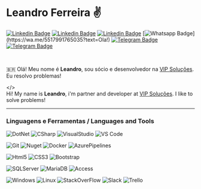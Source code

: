 # Leandro Ferreira ✌️
[![Linkedin Badge](https://img.shields.io/badge/-Facebook-4267B2?style=flat-square&logo=Facebook&logoColor=white&link=https://fb.com/leandroferreiravip)](https://fb.com/leandroferreiravip)
[![Linkedin Badge](https://img.shields.io/badge/-Twitter-00acee?style=flat-square&logo=Twitter&logoColor=white&link=https://www.twitter.com/leandrovip29)](https://www.twitter.com/leandrovip29)
[![Linkedin Badge](https://img.shields.io/badge/-LinkedIn-blue?style=flat-square&logo=Linkedin&logoColor=white&link=https://www.linkedin.com/in/leandroferreiravip/)](https://www.linkedin.com/in/leandroferreiravip/)
[![Whatsapp Badge](https://img.shields.io/badge/-Whatsapp-4CA143?style=flat-square&labelColor=4CA143&logo=whatsapp&logoColor=white&link=https://wa.me/5517991765035?text=Ola!)](https://wa.me/5517991765035?text=Ola!)
[![Telegram Badge](https://img.shields.io/badge/-Telegram-1ca0f1?style=flat-square&labelColor=1ca0f1&logo=telegram&logoColor=white&link=https://t.me/leandrovip29)](https://t.me/leandrovip29)
[![Telegram Badge](https://img.shields.io/badge/-Skype-0088CC?style=flat-square&logo=skype&logoColor=white&link=leandro.vipsolucoes)](leandro.vipsolucoes)

<br />

🇧🇷 Olá! Meu nome é **Leandro**, sou sócio e desenvolvedor na [VIP Soluções](https://vipsolucoes.com). Eu resolvo problemas! 

</>  
Hi! My name is **Leandro**, i'm partner and developer at [VIP Soluções](https://vipsolucoes.com). I like to solve problems!  

---

### Linguagens e Ferramentas / Languages and Tools

![DotNet](https://img.shields.io/badge/-.Net-5C2D91?style=flat-square&logo=.net)
![CSharp](https://img.shields.io/badge/-C%20Sharp-239120?style=flat-square&logo=c-sharp)
![VisualStudio](http://img.shields.io/badge/-VisualStudio-5C2D91?style=flat-square&logo=visual-studio&logoColor=ffffff)
![VS Code](http://img.shields.io/badge/-VS%20Code-007ACC?style=flat-square&logo=visual-studio-code&logoColor=ffffff)

![Git](https://img.shields.io/badge/-Git-%23F05032?style=flat-square&logo=git&logoColor=%23ffffff)
![Nuget](https://img.shields.io/badge/-NuGet-004880?style=flat-square&logo=nuget)
![Docker](https://img.shields.io/badge/-Docker-2496ED?style=flat-square&logo=docker&logoColor=ffffff)
![AzurePipelines](https://img.shields.io/badge/-Azure%20Pipelines-2560E0?style=flat-square&logo=azure-pipelines)

![Html5](https://img.shields.io/badge/-html5-E34F26?style=flat-square&logo=html5&logoColor=white)
![CSS3](https://img.shields.io/badge/-CSS3-%231572B6?style=flat-square&logo=css3)
![Bootstrap](https://img.shields.io/badge/-Boostrap-563D7C?style=flat-square&logo=bootstrap)

![SQLServer](https://img.shields.io/badge/-SQL%20Server-CC2927?style=flat-square&logo=microsoft-sql-server)
![MariaDB](https://img.shields.io/badge/-MariaDB-003545?style=flat-square&logo=mariadb)
![Access](https://img.shields.io/badge/-Access-A4373A?style=flat-square&logo=microsoft-access)

![Windows](http://img.shields.io/badge/-Windows-0078D6?style=flat-square&logo=windows&logoColor=ffffff)
![Linux](https://img.shields.io/badge/-Linux-E5A00D?style=flat-square&logo=linux&logoColor=black&fontColor=black)
![StackOverFlow](https://img.shields.io/badge/-StackOverflow-FE7A16?style=flat-square&logo=stack-overflow&logoColor=white)
![Slack](https://img.shields.io/badge/-Slack-4A154B?style=flat-square&logo=slack)
![Trello](https://img.shields.io/badge/-Trello-0079BF?style=flat-square&logo=trello)






